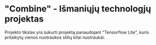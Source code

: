# "Combine" - Išmaniųjų technologjų projektas

Projekto tikslas yra sukurti projektą panaudojant "Tensorflow Lite", kuris pritaikytų vienos
nuotraukos stilių kitai nuotraukai.

